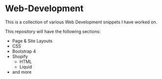 # Web-Development
This is a collection of various Web Development snippets I have worked on. 

This repository will have the following sections:
- Page &amp; Site Layouts
- CSS
- Bootstrap 4
- Shopify
    - HTML
    - Liquid
- and more
